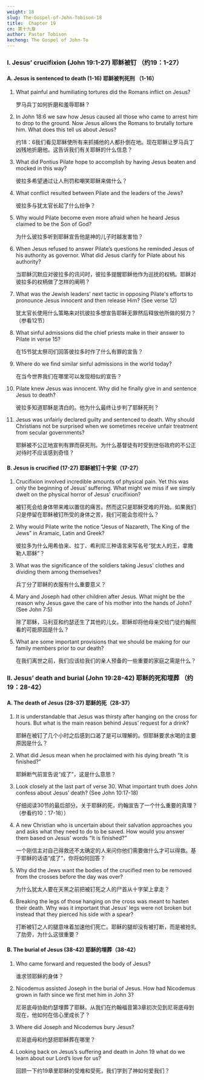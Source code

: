 ```yaml
---
weight: 18
slug: The-Gospel-of-John-Tobison-18
title:  Chapter 19
cn: 第十九章
author: Pastor Tobison
kecheng: The Gospel of John-To
---
```


### I. Jesus’ crucifixion (John 19:1-27) 耶稣被钉 （约19：1-27）

#### A. Jesus is sentenced to death (1-16) 耶稣被判死刑 （1-16）

1. What painful and humiliating tortures did the Romans inflict on Jesus?

    罗马兵丁如何折磨和羞辱耶稣？


2. In John 18:6 we saw how Jesus caused all those who came to arrest him to drop to the ground. Now Jesus allows the Romans to brutally torture him. What does this tell us about Jesus?

    约18：6我们看见耶稣使所有来抓捕他的人都扑倒在地。现在耶稣让罗马兵丁凶残地折磨他。这告诉我们有关耶稣的什么信息？

3. What did Pontius Pilate hope to accomplish by having Jesus beaten and mocked in this way?

    彼拉多希望通过让人刑罚和嘲笑耶稣来做什么？


4. What conflict resulted between Pilate and the leaders of the Jews?

    彼拉多与犹太官长起了什么纷争？

5. Why would Pilate become even more afraid when he heard Jesus claimed to be the Son of God? 

    为什么彼拉多听到耶稣宣告他是神的儿子时越发害怕？

6. When Jesus refused to answer Pilate’s questions he reminded Jesus of his authority as governor. What did Jesus clarify for Pilate about his authority? 

    当耶稣沉默应对彼拉多的讯问时，彼拉多提醒耶稣他作为巡抚的权柄。耶稣对彼拉多的权柄做了怎样的阐明？

7. What was the Jewish leaders' next tactic in opposing Pilate's efforts to pronounce Jesus innocent and then release Him? (See verse 12) 

    犹太官长使用什么策略来对抗彼拉多想宣告耶稣无罪然后释放他所做的努力？（参看12节）

8. What sinful admissions did the chief priests make in their answer to Pilate in verse 15?

    在15节犹太祭司们回答彼拉多时作了什么有罪的宣告？

9. Where do we find similar sinful admissions in the world today?

    在当今世界我们在哪里可以发现相似的宣告？
    

10. Pilate knew Jesus was innocent. Why did he finally give in and sentence Jesus to death?

    彼拉多知道耶稣是清白的。他为什么最终让步判了耶稣死刑？

11. Jesus was unfairly declared guilty and sentenced to death. Why should Christians not be surprised when we sometimes receive unfair treatment from secular governments?

    耶稣被不公正地宣判有罪而获死刑。为什么基督徒有时受到世俗政府的不公正对待时不应该感到奇怪？


#### B. Jesus is crucified (17-27) 耶稣被钉十字架（17-27）

1. Crucifixion involved incredible amounts of physical pain. Yet this was only the beginning of Jesus’ suffering. What might we miss if we simply dwelt on the physical horror of Jesus’ crucifixion?

    被钉死会给身体带来难以置信的痛苦。然而这只是耶稣受难的开始。如果我们只是停留在耶稣被钉所受的身体之苦，我们可能会忽视什么？

2. Why would Pilate write the notice “Jesus of Nazareth, The King of the Jews” in Aramaic, Latin and Greek?

    彼拉多为什么用希伯来、拉丁、希利尼三种语言来写名号“犹太人的王，拿撒勒人耶稣”？

3. What was the significance of the soldiers taking Jesus' clothes and dividing them among themselves?

    兵丁分了耶稣的衣服有什么重要意义？

4. Mary and Joseph had other children after Jesus. What might be the reason why Jesus gave the care of his mother into the hands of John? (See John 7:5) 

    除了耶稣，马利亚和约瑟还生了其他的儿女。耶稣却将他母亲交给门徒约翰照看的可能原因是什么？

5. What are some important provisions that we should be making for our family members prior to our death? 

    在我们离世之前，我们应该给我们的亲人预备的一些重要的家庭之需是什么？


### II. Jesus’ death and burial (John 19:28-42) 耶稣的死和埋葬 （约19：28-42）

#### A. The death of Jesus (28-37)  耶稣的死（28-37）

1. It is understandable that Jesus was thirsty after hanging on the cross for hours. But what is the main reason behind Jesus’ request for a drink? 

    耶稣在被钉了几个小时之后感到口渴了是可以理解的。但耶稣要求水喝的主要原因是什么？

2. What did Jesus mean when he proclaimed with his dying breath “It is finished?”

    耶稣断气前宣告说“成了”，这是什么意思？

3. Look closely at the last part of verse 30. What important truth does John confess about Jesus’ death? (See John 10:17-18) 

    仔细阅读30节的最后部分。关于耶稣的死，约翰宣告了一个什么重要的真理？（参看约10：17-18））

4. A new Christian who is uncertain about their salvation approaches you and asks what they need to do to be saved. How would you answer them based on Jesus’ words “It is finished?” 

    一个刚信主对自己得救还不太确定的人来问你他们需要做什么才可以得救。基于耶稣的话语“成了”，你将如何回答？

5. Why did the Jews want the bodies of the crucified men to be removed from the crosses before the day was over? 

    为什么犹太人要在天黑之前把被钉死之人的尸首从十字架上拿走？

6. Breaking the legs of those hanging on the cross was meant to hasten their death. Why was it important that Jesus’ legs were not broken but instead that they pierced his side with a spear?

    打断被钉之人的腿意味着加速他们死亡。耶稣的腿却没有被打断，而是被抢扎了肋旁，为什么这很重要？

#### B. The burial of Jesus (38-42) 耶稣的埋葬（38-42）

1. Who came forward and requested the body of Jesus?

    谁求领耶稣的身体？

2. Nicodemus assisted Joseph in the burial of Jesus. How had Nicodemus grown in faith since we first met him in John 3? 

    尼哥底母协助约瑟埋葬了耶稣。从我们在约翰福音第3章初次见到尼哥底母到现在，他如何在信心里成长了？

3. Where did Joseph and Nicodemus bury Jesus? 

    尼哥底母和约瑟把耶稣葬在哪里？

4. Looking back on Jesus’s suffering and death in John 19 what do we learn about our Lord’s love for us?

    回顾一下约19章里耶稣的受难和受死，我们学到了神如何爱我们？
